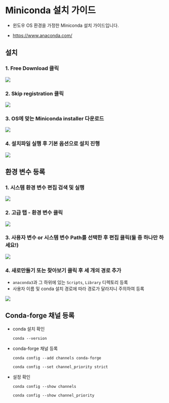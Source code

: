 # Miniconda 설치 가이드

- 윈도우 OS 환경을 가정한 Miniconda 설치 가이드입니다.

- https://www.anaconda.com/



## 설치

### 1. **Free Download 클릭**

![](./miniconda1.png)

### 2. **Skip registration 클릭**

![](./miniconda2.png)

### 3. OS에 맞는 Miniconda installer 다운로드

![](./miniconda3.png)

### 4. 설치파일 실행 후 기본 옵션으로 설치 진행

![](./miniconda4.png)



## 환경 변수 등록

### 1. **시스템 환경 변수 편집 검색 및 실행**

![](./miniconda5.png)

### 2. 고급 탭 - 환경 변수 클릭

![](./miniconda6.png)



### 3. 사용자 변수 or 시스템 변수 Path를 선택한 후 편집 클릭(둘 중 하나만 하세요!)

![](./miniconda7.png)

### 4. 새로만들기 또는 찾아보기 클릭 후 세 개의 경로 추가

- `anaconda3`과 그 하위에 있는 `Scripts`, `Library` 디렉토리 등록
- 사용자 이름 및 conda 설치 경로에 따라 경로가 달라지니 주의하여 등록

![](./miniconda8.png)



## Conda-forge 채널 등록

- conda 설치 확인

  `conda --version`

- conda-forge 채널 등록

  `conda config --add channels conda-forge`

  `conda config --set channel_priority strict`

- 설정 확인

  `conda config --show channels`

  `conda config --show channel_priority`